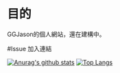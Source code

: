 # 目的
GGJason的個人網站，還在建構中。

#Issue
加入連結



[![Anurag's github stats](https://github-readme-stats.vercel.app/api?username=GGJason&theme=tokyonight)](https://github.com/anuraghazra/github-readme-stats)
[![Top Langs](https://github-readme-stats.vercel.app/api/top-langs/?username=GGJason&layout=compact)](https://github.com/anuraghazra/github-readme-stats)